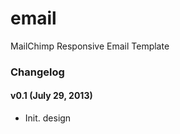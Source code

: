 email
=====

MailChimp Responsive Email Template

### Changelog

#### v0.1 (July 29, 2013)
- Init. design